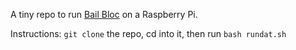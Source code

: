 A tiny repo to run [Bail Bloc](https://github.com/thenewinquiry/bailbloc/) on a Raspberry Pi.

Instructions: `git clone` the repo, cd into it, then run `bash rundat.sh`